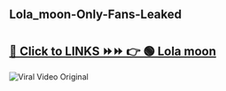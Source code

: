 
 ## Lola_moon-Only-Fans-Leaked

# <h2><a href="https://clipsfans.com/Lola_moon&ref=git">🔗 Click to LINKS ⏩⏩ 👉 🟢 Lola moon </a></h2>

<a href="https://clipsfans.com/Lola_moon&ref=git" rel="nofollow" data-target="animated-image.originalLink"><img src="https://i.ibb.co.com/xMMVF88/686577567.gif" alt="Viral Video Original" style="max-width: 100%; display: inline-block;" data-target="animated-image.originalImage"></a>
